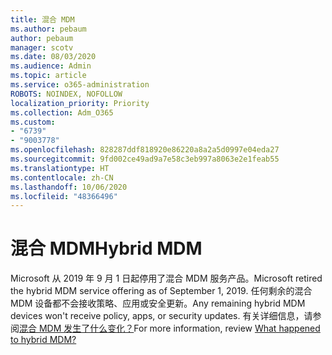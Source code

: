 ```yaml
---
title: 混合 MDM
ms.author: pebaum
author: pebaum
manager: scotv
ms.date: 08/03/2020
ms.audience: Admin
ms.topic: article
ms.service: o365-administration
ROBOTS: NOINDEX, NOFOLLOW
localization_priority: Priority
ms.collection: Adm_O365
ms.custom:
- "6739"
- "9003778"
ms.openlocfilehash: 828287ddf818920e86220a8a2a5d0997e04eda27
ms.sourcegitcommit: 9fd002ce49ad9a7e58c3eb997a8063e2e1feab55
ms.translationtype: HT
ms.contentlocale: zh-CN
ms.lasthandoff: 10/06/2020
ms.locfileid: "48366496"
---
```

# <a name="hybrid-mdm"></a><span data-ttu-id="5d0e1-102">混合 MDM</span><span class="sxs-lookup"><span data-stu-id="5d0e1-102">Hybrid MDM</span></span>

<span data-ttu-id="5d0e1-103">Microsoft 从 2019 年 9 月 1 日起停用了混合 MDM 服务产品。</span><span class="sxs-lookup"><span data-stu-id="5d0e1-103">Microsoft retired the hybrid MDM service offering as of September 1, 2019.</span></span> <span data-ttu-id="5d0e1-104">任何剩余的混合 MDM 设备都不会接收策略、应用或安全更新。</span><span class="sxs-lookup"><span data-stu-id="5d0e1-104">Any remaining hybrid MDM devices won't receive policy, apps, or security updates.</span></span> <span data-ttu-id="5d0e1-105">有关详细信息，请参阅[混合 MDM 发生了什么变化？](https://docs.microsoft.com/configmgr/mdm/understand/what-happened-to-hybrid)</span><span class="sxs-lookup"><span data-stu-id="5d0e1-105">For more information, review [What happened to hybrid MDM?](https://docs.microsoft.com/configmgr/mdm/understand/what-happened-to-hybrid)</span></span>